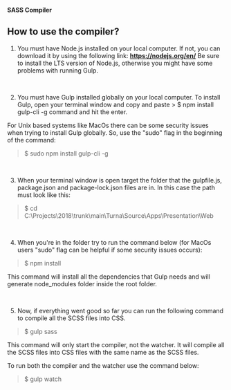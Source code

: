 **SASS Compiler**

## How to use the compiler?

1. You must have Node.js installed on your local computer. If not, you can download it by using the following link: **https://nodejs.org/en/** Be sure to install the LTS version of Node.js, otherwise you might have some problems with running Gulp.

<br />

2. You must have Gulp installed globally on your local computer. To install Gulp, open your terminal window and copy and paste > $ npm install gulp-cli -g command and hit the enter.

For Unix based systems like MacOs there can be some security issues when trying to install Gulp globally. So, use the "sudo" flag in the beginning of the command: 
		
> $ sudo npm install gulp-cli -g

<br />

3. When your terminal window is open target the folder that the gulpfile.js, package.json and package-lock.json files are in. In this case the path must look like this: 

> $ cd C:\Projects\2018\trunk\main\Turna\Source\Apps\Presentation\Web

<br />

4. When you're in the folder try to run the command below (for MacOs users "sudo" flag can be helpful if some security issues occurs):

> $ npm install

This command will install all the dependencies that Gulp needs and will generate node_modules folder inside the root folder.

<br />

5. Now, if everything went good so far you can run the following command to compile all the SCSS files into CSS.

> $ gulp sass			
	
This command will only start the compiler, not the watcher. It will compile all the SCSS files into CSS files with the same name as the SCSS files.

To run both the compiler and the watcher use the command below:

> $ gulp watch

